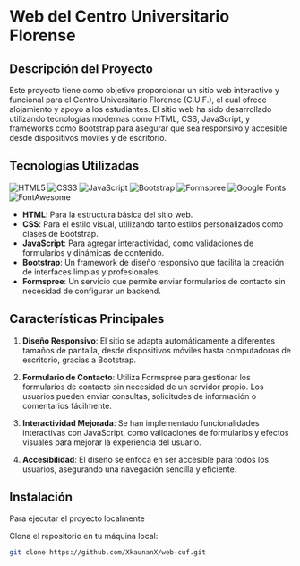 # Web del Centro Universitario Florense

## Descripción del Proyecto

Este proyecto tiene como objetivo proporcionar un sitio web interactivo y funcional para el Centro Universitario Florense (C.U.F.), el cual ofrece alojamiento y apoyo a los estudiantes. El sitio web ha sido desarrollado utilizando tecnologías modernas como HTML, CSS, JavaScript, y frameworks como Bootstrap para asegurar que sea responsivo y accesible desde dispositivos móviles y de escritorio.

## Tecnologías Utilizadas

![HTML5](https://img.shields.io/badge/HTML5-orange?logo=html5&logoColor=white)
![CSS3](https://img.shields.io/badge/CSS3-blue?logo=css3&logoColor=white)
![JavaScript](https://img.shields.io/badge/JavaScript-yellow?logo=javascript&logoColor=white)
![Bootstrap](https://img.shields.io/badge/Bootstrap-purple?logo=bootstrap&logoColor=white)
![Formspree](https://img.shields.io/badge/Formspree-lightgrey?logo=formspree&logoColor=black)
![Google Fonts](https://img.shields.io/badge/Google%20Fonts-red?logo=google&logoColor=white)
![FontAwesome](https://img.shields.io/badge/FontAwesome-black?logo=fontawesome&logoColor=white)

- **HTML**: Para la estructura básica del sitio web.
- **CSS**: Para el estilo visual, utilizando tanto estilos personalizados como clases de Bootstrap.
- **JavaScript**: Para agregar interactividad, como validaciones de formularios y dinámicas de contenido.
- **Bootstrap**: Un framework de diseño responsivo que facilita la creación de interfaces limpias y profesionales.
- **Formspree**: Un servicio que permite enviar formularios de contacto sin necesidad de configurar un backend.

## Características Principales

1. **Diseño Responsivo**: El sitio se adapta automáticamente a diferentes tamaños de pantalla, desde dispositivos móviles hasta computadoras de escritorio, gracias a Bootstrap.
   
2. **Formulario de Contacto**: Utiliza Formspree para gestionar los formularios de contacto sin necesidad de un servidor propio. Los usuarios pueden enviar consultas, solicitudes de información o comentarios fácilmente.

3. **Interactividad Mejorada**: Se han implementado funcionalidades interactivas con JavaScript, como validaciones de formularios y efectos visuales para mejorar la experiencia del usuario.

4. **Accesibilidad**: El diseño se enfoca en ser accesible para todos los usuarios, asegurando una navegación sencilla y eficiente.

## Instalación

Para ejecutar el proyecto localmente

Clona el repositorio en tu máquina local:
```bash
git clone https://github.com/XkaunanX/web-cuf.git
```
